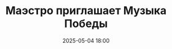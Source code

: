 ---
title: Маэстро приглашает Музыка Победы
city: Красноярск
location: Институт искусств им. Д. Хворостовского
location_photos:
  - /images/location/1.jpg
  - /images/location/2.jpg
address: ул. Ленина, 22
descriptionShort: Пронзительный вечер памяти и музыки
descriptionFull: >-
  «Этот День Победы порохом пропах, 
  Этот праздник с сединою на висках…»
  В преддверии великого праздника, Сибирский институт искусств им. Д.А. Хворостовского приглашает вас на пронзительный вечер памяти и музыки.
  В воскресенье, в 18:00, под сводами зала зазвучат песни военных лет, русские народные напевы и произведения, в которых – вся боль, гордость и непобедимая сила поколения, отстоявшего мир.
  Симфонический оркестр и лучшие вокалисты Красноярска под управлением маэстро Анатолия Чепурного создадут атмосферу, где каждая ностальгическая нота будет говорить с вами… Где скрипки споют о потерях и победах, а голоса солистов прозвучат, как голоса из прошлого – такие же искренние и полные надежды.
  Этот концерт – не просто музыкальный вечер. Это живая история, которую нужно услышать сердцем.
eventId: 2406131
age: 6
date: 2025-05-04 18:00
video: /videos/events/3.mp4
duration: 02:00
artists_team: Оркестр «Маэстро»
artists_group_photo: /images/artists/3.jpg
tracks:
  - musician: 'И. Дунаевский'
    composition: "Концертный марш"
    source: ''
  - musician: 'И. Дунаевский'
    composition: "Лунный вальс"
    source: 'из к/ф «Цирк»'
  - musician: 'Е. Петерсбурский, И. Альвек'
    composition: "Утомлённое солнце"
    source: ''
  - musician: 'П. Аедоницкий, Ф. Лаубе'
    composition: "Довоенный вальс"
    source: ''
  - musician: 'В. Агапкин'
    composition: "Прощание славянки"
    source: ''
  - musician: 'неизв. автор, М. Исаковский'
    composition: "Огонёк"
    source: ''
  - musician: 'В. Баснер, М. Матусовский'
    composition: "На безымянной высоте"
    source: ''
  - musician: 'Д. Тухманов, В. Харитонов'
    composition: "Вальс фронтовой медсестры"
    source: ''
  - musician: 'И. Дунаевский, М. Лисянский, С. Агранян'
    composition: "Моя Москва"
    source: ''
  - musician: 'М. Фрадкин, Е. Долматовский'
    composition: "Случайный вальс"
    source: ''
  - musician: 'В. Соловьёв-Седой, А. Фатьянов'
    composition: "Соловьи"
    source: ''
  - musician: 'Н. Богословский, В. Агатов'
    composition: "Тёмная ночь"
    source: ''
  - musician: 'Е. Петерсбурский, Я. Галицкий, М. Максимов'
    composition: "Синий платочек"
    source: ''
  - musician: 'М. Блантер, М. Исаковский'
    composition: "Катюша"
    source: ''
  - musician: 'М. Феркельман, Н. Лабковский'
    composition: "Челита"
    source: ''
  - musician: 'Б. Мокроусов, Б. Ласкин, Н. Лабковский'
    composition: "Песенка фронтового шофёра"
    source: ''
  - musician: 'Русская народная песня'
    composition: "Валенки"
    source: ''
  - musician: 'В. Соловьёв-Седой, А. Фатьянов'
    composition: "Пилоты"
    source: 'из к/ф «Небесный тихоход»'
  - musician: 'Б. Окуджава'
    composition: "Нам нужна одна Победа"
    source: 'из к/ф «Белорусский вокзал»'
  - musician: 'Д. Уильямс'
    composition: "Список Шиндлера"
    source: ''
  - musician: 'И. Дунаевский, Л. Ошанин'
    composition: "Ехал я из Берлина"
    source: ''
  - musician: 'А. Новиков, Я. Шведов'
    composition: "Смуглянка"
    source: ''
  - musician: 'М. Минков, И. Шаферан'
    composition: "Если б не было войны"
    source: ''
  - musician: 'Я. Френкель, Р. Гамзатов (пер. Н. Гребнева)'
    composition: "Журавли"
    source: ''
  - musician: 'А. Островский, Л. Ошанин'
    composition: "Пусть всегда будет солнце"
    source: ''
  - musician: 'Д. Тухманов, В. Харитонов'
    composition: "День Победы"
    source: ''

artists:
  - name: Анатолий Чепурной
    role: Дирижер
    photo: /images/artists/chep_der.jpg
  - name: Вера Баранова
    role: Вокал
    photo: /images/artists/barnova.jpg
  - name: Евгений Болданов
    role: Вокал
    photo: /images/artists/boldanov.jpg
  - name: Илья Кривчиков
    role: Вокал
    photo: /images/artists/krivchikov.jpg
  - name: Алексей Соколов
    role: Вокал
    photo: /images/artists/sokolov.jpg
  - name: Александр Михалев
    role: Вокал
    photo: /images/artists/mihalev.jpg
  - name: Севастьян Мартынюк
    role: Вокал
    photo: /images/artists/martinyuk.jpg
  - name: Анна Киселева
    role: Вокал
    photo: /images/artists/kiseleva.jpg
---